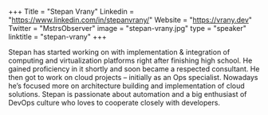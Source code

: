 +++
Title = "Stepan Vrany"
Linkedin = "https://www.linkedin.com/in/stepanvrany/"
Website = "https://vrany.dev"
Twitter = "MstrsObserver"
image = "stepan-vrany.jpg"
type = "speaker"
linktitle = "stepan-vrany"
+++

Stepan has started working on with implementation & integration of computing and virtualization platforms right after finishing high school. He gained proficiency in it shortly and soon became a respected consultant. He then got to work on cloud projects – initially as an Ops specialist. Nowadays he’s focused more on architecture building and implementation of cloud solutions. Stepan is passionate about automation and a big enthusiast of DevOps culture who loves to cooperate closely with developers.